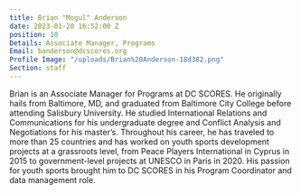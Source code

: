 ```yaml
---
title: Brian "Mogul" Anderson
date: 2023-01-20 16:52:00 Z
position: 10
Details: Associate Manager, Programs
Email: banderson@dcscores.org
Profile Image: "/uploads/Brian%20Anderson-18d382.png"
Section: staff
---
```


Brian is an Associate Manager for Programs at DC SCORES. He originally hails from Baltimore, MD, and graduated from Baltimore City College before attending Salisbury University. He studied International Relations and Communications for his undergraduate degree and Conflict Analysis and Negotiations for his master’s. Throughout his career, he has traveled to more than 25 countries and has worked on youth sports development projects at a grassroots level, from Peace Players International in Cyprus in 2015 to government-level projects at UNESCO in Paris in 2020. His passion for youth sports brought him to DC SCORES in his Program Coordinator and data management role.